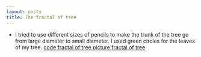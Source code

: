 ```yaml
---
layout: posts
title: The fractal of tree
---
```



- I tried to use different sizes of pencils to make the trunk of the tree go from large diameter to small diameter. I used green circles for the leaves of my tree.
[code fractal of tree ](../assets/codetree_11zon.jpg)
[picture fractal of tree ](../assets/pictureoftree_11zon.jpg)
